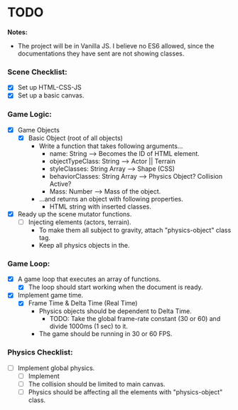 # TODO
**Notes:** 
- The project will be in Vanilla JS. I believe no ES6 allowed, since the documentations they have sent are not showing classes.

### Scene Checklist:
- [x] Set up HTML-CSS-JS
- [x] Set up a basic canvas.

### Game Logic:
- [x] Game Objects
    - [x] Basic Object (root of all objects)
        - Write a function that takes following arguments...  
            - name: String --> Becomes the ID of HTML element.  
            - objectTypeClass: String --> Actor || Terrain
            - styleClasses: String Array --> Shape (CSS)
            - behaviorClasses: String Array --> Physics Object? Collision Active? 
            - Mass: Number --> Mass of the object.
        - ...and returns an object with following properties.
            - HTML string with inserted classes.
- [x] Ready up the scene mutator functions.
    - [ ] Injecting elements (actors, terrain).
        * To make them all subject to gravity, attach "physics-object" class tag.
        * Keep all physics objects in the.
### Game Loop:
- [x] A game loop that executes an array of functions.
    - [x] The loop should start working when the document is ready.  
- [x] Implement game time.
    - [x] Frame Time & Delta Time (Real Time)
        - Physics objects should be dependent to Delta Time.  
            - TODO: Take the global frame-rate constant (30 or 60) and divide 1000ms (1 sec) to it.
        - The game should be running in 30 or 60 FPS.
### Physics Checklist:
- [ ] Implement global physics.
    - [ ] Implement 
    - [ ] The collision should be limited to main canvas.
    - [ ] Physics should be affecting all the elements with "physics-object" class.  
